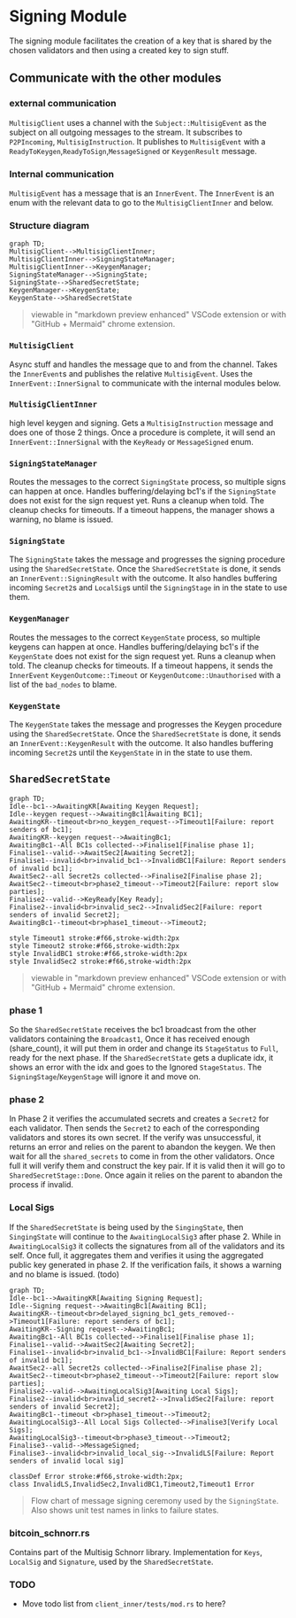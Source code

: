 # Signing Module

The signing module facilitates the creation of a key that is shared by the chosen validators and then using a created key to sign stuff.

## Communicate with the other modules

### external communication

`MultisigClient` uses a channel with the `Subject::MultisigEvent` as the subject on all outgoing messages to the stream.
It subscribes to `P2PIncoming`, `MultisigInstruction`.
It publishes to `MultisigEvent` with a `ReadyToKeygen`,`ReadyToSign`,`MessageSigned` or `KeygenResult` message.

### Internal communication

`MultisigEvent` has a message that is an `InnerEvent`.
The `InnerEvent` is an enum with the relevant data to go to the `MultisigClientInner` and below.

### Structure diagram

```mermaid
graph TD;
MultisigClient-->MultisigClientInner;
MultisigClientInner-->SigningStateManager;
MultisigClientInner-->KeygenManager;
SigningStateManager-->SigningState;
SigningState-->SharedSecretState;
KeygenManager-->KeygenState;
KeygenState-->SharedSecretState
```

>viewable in "markdown preview enhanced" VSCode extension or with "GitHub + Mermaid" chrome extension.

### `MultisigClient`

Async stuff and handles the message que to and from the channel.
Takes the `InnerEvent`s and publishes the relative `MultisigEvent`.
Uses the `InnerEvent::InnerSignal` to communicate with the internal modules below.

### `MultisigClientInner`

high level keygen and signing. Gets a `MultisigInstruction` message and does one of those 2 things.
Once a procedure is complete, it will send an `InnerEvent::InnerSignal` with the `KeyReady` or `MessageSigned` enum.

### `SigningStateManager`

Routes the messages to the correct `SigningState` process, so multiple signs can happen at once. 
Handles buffering/delaying bc1's if the `SigningState` does not exist for the sign request yet.
Runs a cleanup when told. The cleanup checks for timeouts.
If a timeout happens, the manager shows a warning, no blame is issued.

### `SigningState`

The `SigningState` takes the message and progresses the signing procedure using the `SharedSecretState`.
Once the `SharedSecretState` is done, it sends an `InnerEvent::SigningResult` with the outcome.
It also handles buffering incoming `Secret2`s and `LocalSig`s until the `SigningStage` in in the state to use them.

### `KeygenManager`

Routes the messages to the correct `KeygenState` process, so multiple keygens can happen at once.
Handles buffering/delaying bc1's if the `KeygenState` does not exist for the sign request yet.
Runs a cleanup when told. The cleanup checks for timeouts.
If a timeout happens, it sends the `InnerEvent` `KeygenOutcome::Timeout` or `KeygenOutcome::Unauthorised` with a list of the `bad_nodes` to blame.

### `KeygenState`

The `KeygenState` takes the message and progresses the Keygen procedure using the `SharedSecretState`.
Once the `SharedSecretState` is done, it sends an `InnerEvent::KeygenResult` with the outcome.
It also handles buffering incoming `Secret2`s until the `KeygenState` in in the state to use them.

## `SharedSecretState`

```mermaid
graph TD;
Idle--bc1-->AwaitingKR[Awaiting Keygen Request];
Idle--keygen request-->AwaitingBc1[Awaiting BC1];
AwaitingKR--timeout<br>no_keygen_request-->Timeout1[Failure: report senders of bc1];
AwaitingKR--keygen request-->AwaitingBc1;
AwaitingBc1--All BC1s collected-->Finalise1[Finalise phase 1];
Finalise1--valid-->AwaitSec2[Awaiting Secret2];
Finalise1--invalid<br>invalid_bc1-->InvalidBC1[Failure: Report senders of invalid bc1];
AwaitSec2--all Secret2s collected-->Finalise2[Finalise phase 2];
AwaitSec2--timeout<br>phase2_timeout-->Timeout2[Failure: report slow parties];
Finalise2--valid-->KeyReady[Key Ready];
Finalise2--invalid<br>invalid_sec2-->InvalidSec2[Failure: report senders of invalid Secret2];
AwaitingBc1--timeout<br>phase1_timeout-->Timeout2;

style Timeout1 stroke:#f66,stroke-width:2px
style Timeout2 stroke:#f66,stroke-width:2px
style InvalidBC1 stroke:#f66,stroke-width:2px
style InvalidSec2 stroke:#f66,stroke-width:2px
```

>viewable in "markdown preview enhanced" VSCode extension or with "GitHub + Mermaid" chrome extension.

### phase 1

So the `SharedSecretState` receives the bc1 broadcast from the other validators containing the `Broadcast1`,
Once it has received enough (share_count), it will put them in order and change its `StageStatus` to `Full`, ready for the next phase.
If the `SharedSecretState` gets a duplicate idx, it shows an error with the idx and goes to the Ignored `StageStatus`. The `SigningStage`/`KeygenStage` will ignore it and move on.

### phase 2

In Phase 2 it verifies the accumulated secrets and creates a `Secret2` for each validator.
Then sends the `Secret2` to each of the corresponding validators and stores its own secret.
If the verify was unsuccessful, it returns an error and relies on the parent to abandon the keygen.
We then wait for all the `shared_secrets` to come in from the other validators. Once full it will verify them and construct the key pair.
If it is valid then it will go to `SharedSecretStage::Done`.
Once again it relies on the parent to abandon the process if invalid.

### Local Sigs

If the `SharedSecretState` is being used by the `SingingState`, then `SingingState` will continue to the `AwaitingLocalSig3` after phase 2.
While in `AwaitingLocalSig3`  it collects the signatures from all of the validators and its self.
Once full, it aggregates them and verifies it using the aggregated public key generated in phase 2.
If the verification fails, it shows a warning and no blame is issued. (todo)

```mermaid
graph TD;
Idle--bc1-->AwaitingKR[Awaiting Signing Request];
Idle--Signing request-->AwaitingBc1[Awaiting BC1];
AwaitingKR--timeout<br>delayed_signing_bc1_gets_removed-->Timeout1[Failure: report senders of bc1];
AwaitingKR--Signing request-->AwaitingBc1;
AwaitingBc1--All BC1s collected-->Finalise1[Finalise phase 1];
Finalise1--valid-->AwaitSec2[Awaiting Secret2];
Finalise1--invalid<br>invalid_bc1-->InvalidBC1[Failure: Report senders of invalid bc1];
AwaitSec2--all Secret2s collected-->Finalise2[Finalise phase 2];
AwaitSec2--timeout<br>phase2_timeout-->Timeout2[Failure: report slow parties];
Finalise2--valid-->AwaitingLocalSig3[Awaiting Local Sigs];
Finalise2--invalid<br>invalid_secret2-->InvalidSec2[Failure: report senders of invalid Secret2];
AwaitingBc1--timeout <br>phase1_timeout-->Timeout2;
AwaitingLocalSig3--All Local Sigs Collected-->Finalise3[Verify Local Sigs];
AwaitingLocalSig3--timeout<br>phase3_timeout-->Timeout2;
Finalise3--valid-->MessageSigned;
Finalise3--invalid<br>invalid_local_sig-->InvalidLS[Failure: Report senders of invalid local sig]

classDef Error stroke:#f66,stroke-width:2px;
class InvalidLS,InvalidSec2,InvalidBC1,Timeout2,Timeout1 Error
```

>Flow chart of message signing ceremony used by the `SigningState`. Also shows unit test names in links to failure states.

### bitcoin_schnorr.rs

Contains part of the Multisig Schnorr library. Implementation for `Keys`, `LocalSig` and `Signature`, used by the `SharedSecretState`.

### TODO

- Move todo list from `client_inner/tests/mod.rs` to here?
